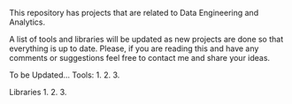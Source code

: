 This repository has projects that are related to Data Engineering and Analytics.

A list of tools and libraries will be updated as new projects are done so that everything is up to date.
Please, if you are reading this and have any comments or suggestions feel free to contact me and share your ideas.

To be Updated...
Tools:
1. 
2. 
3. 

Libraries
1.
2.
3.
